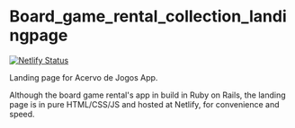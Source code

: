 # Board_game_rental_collection_landingpage

[![Netlify Status](https://api.netlify.com/api/v1/badges/3f809a7c-4ee1-4491-988d-52132df9e33d/deploy-status)](https://app.netlify.com/sites/acervodejogos/deploys)

Landing page for Acervo de Jogos App.

Although the board game rental's app in build in Ruby on Rails, the landing page is in pure HTML/CSS/JS and hosted at Netlify, for convenience and speed.
